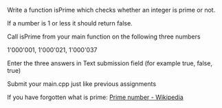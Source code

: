 Write a function isPrime which checks whether an integer is prime or not.

If a number is 1 or less it should return false.

Call isPrime from your main function on the following three numbers

1'000'001, 1'000'021, 1'000'037

Enter the three answers in Text submission field (for example true, false, true)

Submit your main.cpp just like previous assignments

If you have forgotten what is prime: [Prime number - Wikipedia](https://en.wikipedia.org/wiki/Prime_number)